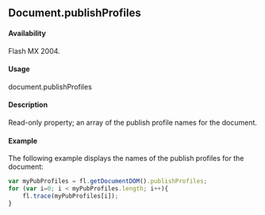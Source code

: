## Document.publishProfiles

#### Availability

Flash MX 2004.

#### Usage

document.publishProfiles

#### Description

Read-only property; an array of the publish profile names for the document.

#### Example

The following example displays the names of the publish profiles for the document:

```javascript
var myPubProfiles = fl.getDocumentDOM().publishProfiles; 
for (var i=0; i < myPubProfiles.length; i++){
    fl.trace(myPubProfiles[i]);
}

```
